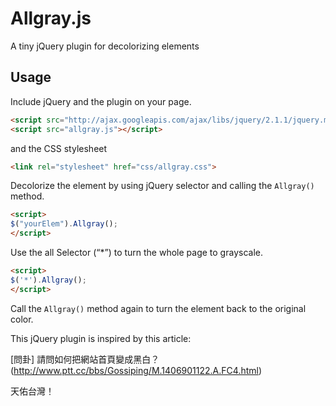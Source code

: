Allgray.js
==========

A tiny jQuery plugin for decolorizing elements

## Usage

Include jQuery and the plugin on your page.

```html
<script src="http://ajax.googleapis.com/ajax/libs/jquery/2.1.1/jquery.min.js"></script>
<script src="allgray.js"></script>
```
and the CSS stylesheet

```html
<link rel="stylesheet" href="css/allgray.css">
```


Decolorize the element by using jQuery selector and calling the `Allgray()` method.

```html
<script>
$("yourElem").Allgray();
</script>
```

Use the all Selector (“*”) to turn the whole page to grayscale.

```html
<script>
$('*').Allgray();
</script>
```

Call the `Allgray()` method again to turn the element back to the original color.


This jQuery plugin is inspired by this article:

[問卦] 請問如何把網站首頁變成黑白？
(http://www.ptt.cc/bbs/Gossiping/M.1406901122.A.FC4.html)

天佑台灣！
